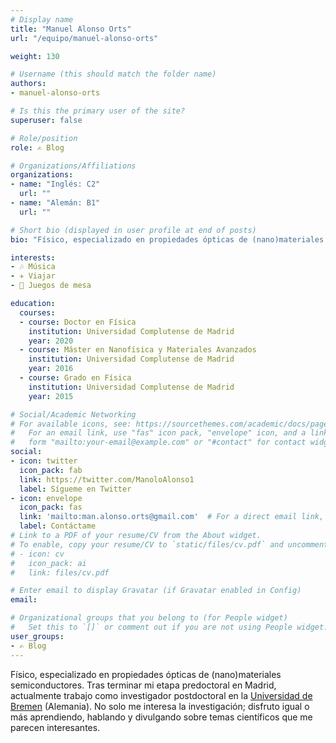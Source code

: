 ```yaml
---
# Display name
title: "Manuel Alonso Orts"
url: "/equipo/manuel-alonso-orts"

weight: 130

# Username (this should match the folder name)
authors:
- manuel-alonso-orts

# Is this the primary user of the site?
superuser: false

# Role/position
role: ✍️ Blog

# Organizations/Affiliations
organizations:
- name: "Inglés: C2"
  url: ""
- name: "Alemán: B1"
  url: ""

# Short bio (displayed in user profile at end of posts)
bio: "Físico, especializado en propiedades ópticas de (nano)materiales semiconductores. Postdoc en la [Universidad de Bremen](https://www.uni-bremen.de/en/ifp/research-groups/solid-state-materials-research-group-eickhoff/team-research-group-eickhoff/dr-manuel-alonso-orts) (Alemania)."

interests:
- 🎶 Música
- ✈️ Viajar
- 🧩 Juegos de mesa

education:
  courses:
  - course: Doctor en Física
    institution: Universidad Complutense de Madrid
    year: 2020
  - course: Máster en Nanofísica y Materiales Avanzados
    institution: Universidad Complutense de Madrid
    year: 2016
  - course: Grado en Física
    institution: Universidad Complutense de Madrid
    year: 2015

# Social/Academic Networking
# For available icons, see: https://sourcethemes.com/academic/docs/page-builder/#icons
#   For an email link, use "fas" icon pack, "envelope" icon, and a link in the
#   form "mailto:your-email@example.com" or "#contact" for contact widget.
social:
- icon: twitter
  icon_pack: fab
  link: https://twitter.com/ManoloAlonso1
  label: Sígueme en Twitter
- icon: envelope
  icon_pack: fas
  link: 'mailto:man.alonso.orts@gmail.com'  # For a direct email link, use "mailto:test@example.org".
  label: Contáctame 
# Link to a PDF of your resume/CV from the About widget.
# To enable, copy your resume/CV to `static/files/cv.pdf` and uncomment the lines below.
# - icon: cv
#   icon_pack: ai
#   link: files/cv.pdf

# Enter email to display Gravatar (if Gravatar enabled in Config)
email:

# Organizational groups that you belong to (for People widget)
#   Set this to `[]` or comment out if you are not using People widget.
user_groups:
- ✍️ Blog
---
```


Físico, especializado en propiedades ópticas de (nano)materiales semiconductores. Tras terminar mi etapa predoctoral en Madrid, actualmente trabajo como investigador postdoctoral en la [Universidad de Bremen](https://www.uni-bremen.de/en/ifp/research-groups/solid-state-materials-research-group-eickhoff/team-research-group-eickhoff/dr-manuel-alonso-orts) (Alemania). No solo me interesa la investigación; disfruto igual o más aprendiendo, hablando y divulgando sobre temas científicos que me parecen interesantes.